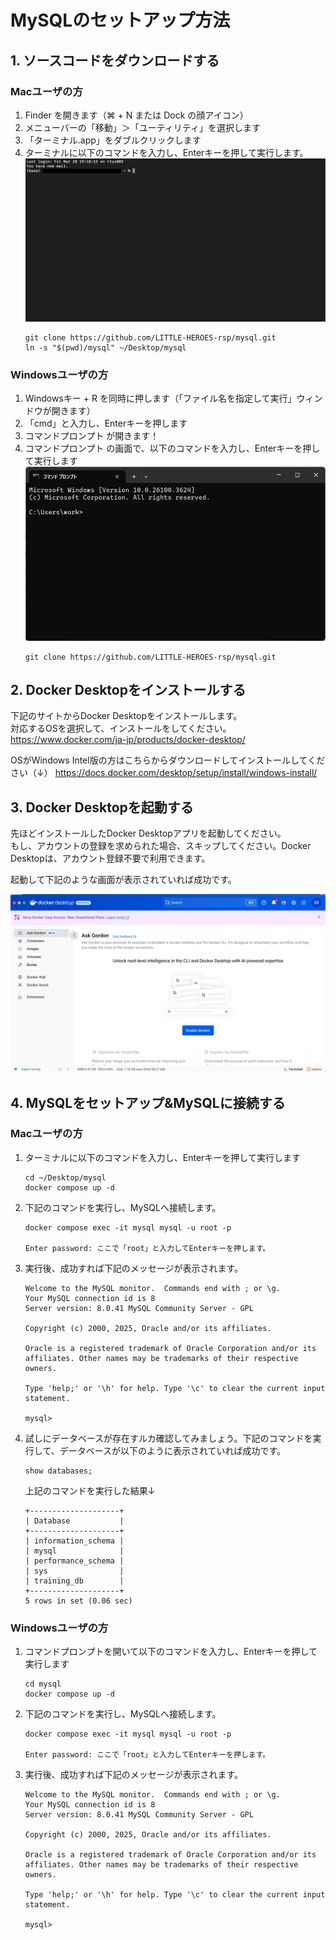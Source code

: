 # MySQLのセットアップ方法
 
## 1. ソースコードをダウンロードする

### Macユーザの方
1. Finder を開きます（⌘ + N または Dock の顔アイコン）
2. メニューバーの「移動」＞「ユーティリティ」を選択します
3. 「ターミナル.app」をダブルクリックします
4. ターミナルに以下のコマンドを入力し、Enterキーを押して実行します。
![ターミナル](./images/terminal.png)
    ```console
    git clone https://github.com/LITTLE-HEROES-rsp/mysql.git
    ln -s "$(pwd)/mysql" ~/Desktop/mysql
    ```

### Windowsユーザの方
1. Windowsキー + R を同時に押します（「ファイル名を指定して実行」ウィンドウが開きます）
2. 「cmd」と入力し、Enterキーを押します
3. コマンドプロンプト が開きます！
4. コマンドプロンプト の画面で、以下のコマンドを入力し、Enterキーを押して実行します
![コマンドプロンプト](./images/comand_prompt.png)
    ```console
    git clone https://github.com/LITTLE-HEROES-rsp/mysql.git
    ```

## 2. Docker Desktopをインストールする
下記のサイトからDocker Desktopをインストールします。  
対応するOSを選択して、インストールをしてください。  
https://www.docker.com/ja-jp/products/docker-desktop/

OSがWindows Intel版の方はこちらからダウンロードしてインストールしてください（↓）
https://docs.docker.com/desktop/setup/install/windows-install/

## 3. Docker Desktopを起動する
先ほどインストールしたDocker Desktopアプリを起動してください。  
もし、アカウントの登録を求められた場合、スキップしてください。Docker Desktopは、アカウント登録不要で利用できます。

起動して下記のような画面が表示されていれば成功です。

![Docker Desktop](./images/docker_desktop.png)


## 4. MySQLをセットアップ&MySQLに接続する

### Macユーザの方
1. ターミナルに以下のコマンドを入力し、Enterキーを押して実行します
    ```console
    cd ~/Desktop/mysql
    docker compose up -d
    ```

2. 下記のコマンドを実行し、MySQLへ接続します。
    ```console
    docker compose exec -it mysql mysql -u root -p 

    Enter password: ここで「root」と入力してEnterキーを押します。
    ```

3. 実行後、成功すれば下記のメッセージが表示されます。
    ```
    Welcome to the MySQL monitor.  Commands end with ; or \g.
    Your MySQL connection id is 8
    Server version: 8.0.41 MySQL Community Server - GPL

    Copyright (c) 2000, 2025, Oracle and/or its affiliates.

    Oracle is a registered trademark of Oracle Corporation and/or its
    affiliates. Other names may be trademarks of their respective
    owners.

    Type 'help;' or '\h' for help. Type '\c' to clear the current input statement.

    mysql>
    ```

4. 試しにデータベースが存在すルカ確認してみましょう。下記のコマンドを実行して、データベースが以下のように表示されていれば成功です。
    ```cinsole
    show databases;
    ````

    上記のコマンドを実行した結果↓
    ```console
    +--------------------+
    | Database           |
    +--------------------+
    | information_schema |
    | mysql              |
    | performance_schema |
    | sys                |
    | training_db        |
    +--------------------+
    5 rows in set (0.06 sec)
    ```


### Windowsユーザの方
1. コマンドプロンプトを開いて以下のコマンドを入力し、Enterキーを押して実行します
    ```console
    cd mysql
    docker compose up -d
    ```

2. 下記のコマンドを実行し、MySQLへ接続します。
    ```console
    docker compose exec -it mysql mysql -u root -p 

    Enter password: ここで「root」と入力してEnterキーを押します。
    ```

3. 実行後、成功すれば下記のメッセージが表示されます。
    ```
    Welcome to the MySQL monitor.  Commands end with ; or \g.
    Your MySQL connection id is 8
    Server version: 8.0.41 MySQL Community Server - GPL

    Copyright (c) 2000, 2025, Oracle and/or its affiliates.

    Oracle is a registered trademark of Oracle Corporation and/or its
    affiliates. Other names may be trademarks of their respective
    owners.

    Type 'help;' or '\h' for help. Type '\c' to clear the current input statement.

    mysql>
    ```
